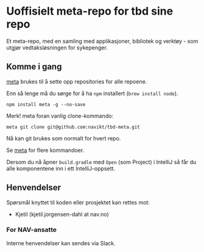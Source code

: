 # Uoffisielt meta-repo for tbd sine repo

Et meta-repo, med en samling med applikasjoner, bibliotek og verktøy - som utgjør vedtaksløsningen for sykepenger.

## Komme i gang

[meta](https://github.com/mateodelnorte/meta) brukes til å sette opp
repositories for alle repoene.

Enn så lenge må du sørge for å ha `npm` installert (`brew install node`).

```
npm install meta -g --no-save
```

Merk! meta foran vanlig clone-kommando:
```
meta git clone git@github.com:navikt/tbd-meta.git
```

Nå kan git brukes som normalt for hvert repo.

Se [meta](https://github.com/mateodelnorte/meta) for flere kommandoer.

Dersom du nå åpner `build.gradle` med `Open` (som Project) i IntelliJ så får du alle komponentene inn i ett IntelliJ-oppsett.

## Henvendelser

Spørsmål knyttet til koden eller prosjektet kan rettes mot:

* Kjetil (kjetil.jorgensen-dahl at nav.no)

### For NAV-ansatte

Interne henvendelser kan sendes via Slack.
